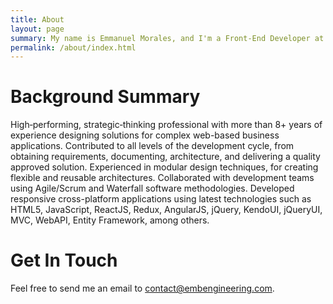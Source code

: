 ```yaml
---
title: About
layout: page
summary: My name is Emmanuel Morales, and I'm a Front-End Developer at Dallas, TX.
permalink: /about/index.html
---
```

# Background Summary
High‐performing, strategic‐thinking professional with more than 8+ years of experience designing solutions for complex web-based business applications.  Contributed to all levels of the development cycle, from obtaining requirements, documenting, architecture, and delivering a quality approved solution.  Experienced in modular design techniques, for creating flexible and reusable architectures.  Collaborated with development teams using Agile/Scrum and Waterfall software methodologies. Developed responsive cross-platform applications using latest technologies such as HTML5, JavaScript, ReactJS, Redux, AngularJS, jQuery, KendoUI, jQueryUI, MVC, WebAPI, Entity Framework, among others.

# Get In Touch
Feel free to send me an email to [contact@embengineering.com](mailto:contact@embengineering.com).
